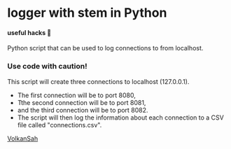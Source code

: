 # logger with stem in Python
#### useful hacks 🙂
Python script that can be used to log connections to from localhost.
### Use code with caution!
This script will create three connections to localhost (127.0.0.1). 
- The first connection will be to port 8080,
- Tthe second connection will be to port 8081,
- and the third connection will be to port 8082. 
- The script will then log the information about each connection to a CSV file called "connections.csv".

[VolkanSah](https://github.com/volkansah)
